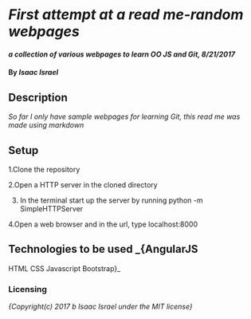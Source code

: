 # _First attempt at a read me-random webpages_

#### _a collection of various webpages to learn OO JS and Git, 8/21/2017_

#### By _**Isaac Israel**_

## Description
_So far I only have sample webpages for learning Git, this
  read me was made using markdown_

## Setup
  1.Clone the repository

  2.Open a HTTP server in the cloned directory

  3. In the terminal start up the server by running python -m SimpleHTTPServer

  4.Open a web browser and in the url, type localhost:8000


## Technologies to be used _{AngularJS
HTML
CSS
Javascript
Bootstrap}_
### Licensing
_{Copyright(c) 2017 b Isaac Israel under the MIT license}_
